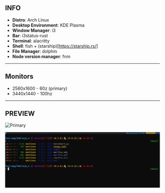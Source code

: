 ## INFO

- **Distro**: Arch Linux
- **Desktop Environment**: KDE Plasma
- **Window Manager**: i3
- **Bar**: i3status-rust
- **Terminal**: alacritty
- **Shell**: fish + (starship)[https://starship.rs/]
- **File Manager**: dolphin
- **Node version manager**: fnm

---

## Monitors

- 2560x1600 - 60z (primary)
- 3440x1440 - 100hz

---

## PREVIEW

![Primary](./preview/preview_1.png)

![Shell](./preview/preview_2.png)
